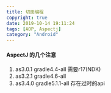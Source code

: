 ```yaml
---
title: 切面编程
copyright: true
date: 2019-10-14 19:11:24
tags: [AOP, Aspectj]
category: "Android"
---
```

#### AspectJ 的几个注意
1. as3.0.1 gradle4.4-all  需要r17(NDK)
2. as3.2.1 gradle4.6-all
3. as3.4.0 gradle5.1.1-all 存在过时的api